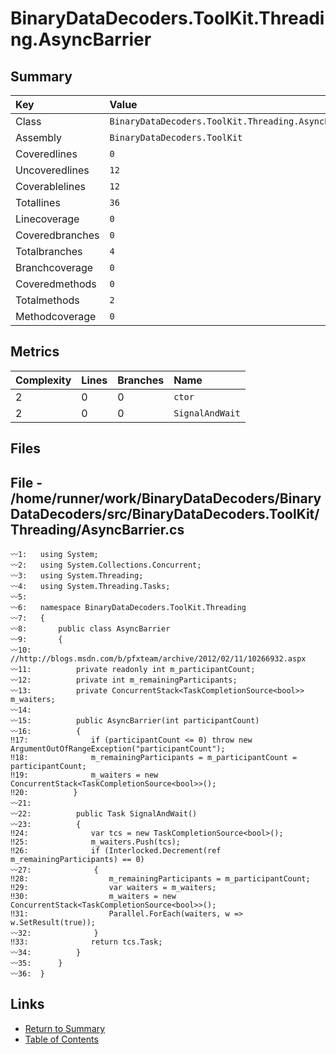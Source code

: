 ﻿# BinaryDataDecoders.ToolKit.Threading.AsyncBarrier

## Summary

| Key             | Value                                               |
| :-------------- | :-------------------------------------------------- |
| Class           | `BinaryDataDecoders.ToolKit.Threading.AsyncBarrier` |
| Assembly        | `BinaryDataDecoders.ToolKit`                        |
| Coveredlines    | `0`                                                 |
| Uncoveredlines  | `12`                                                |
| Coverablelines  | `12`                                                |
| Totallines      | `36`                                                |
| Linecoverage    | `0`                                                 |
| Coveredbranches | `0`                                                 |
| Totalbranches   | `4`                                                 |
| Branchcoverage  | `0`                                                 |
| Coveredmethods  | `0`                                                 |
| Totalmethods    | `2`                                                 |
| Methodcoverage  | `0`                                                 |

## Metrics

| Complexity | Lines | Branches | Name            |
| :--------- | :---- | :------- | :-------------- |
| 2          | 0     | 0        | `ctor`          |
| 2          | 0     | 0        | `SignalAndWait` |

## Files

## File - /home/runner/work/BinaryDataDecoders/BinaryDataDecoders/src/BinaryDataDecoders.ToolKit/Threading/AsyncBarrier.cs

```CSharp
〰1:   using System;
〰2:   using System.Collections.Concurrent;
〰3:   using System.Threading;
〰4:   using System.Threading.Tasks;
〰5:   
〰6:   namespace BinaryDataDecoders.ToolKit.Threading
〰7:   {
〰8:       public class AsyncBarrier
〰9:       {
〰10:      //http://blogs.msdn.com/b/pfxteam/archive/2012/02/11/10266932.aspx
〰11:          private readonly int m_participantCount;
〰12:          private int m_remainingParticipants;
〰13:          private ConcurrentStack<TaskCompletionSource<bool>> m_waiters;
〰14:  
〰15:          public AsyncBarrier(int participantCount)
〰16:          {
‼17:              if (participantCount <= 0) throw new ArgumentOutOfRangeException("participantCount");
‼18:              m_remainingParticipants = m_participantCount = participantCount;
‼19:              m_waiters = new ConcurrentStack<TaskCompletionSource<bool>>();
‼20:          }
〰21:  
〰22:          public Task SignalAndWait()
〰23:          {
‼24:              var tcs = new TaskCompletionSource<bool>();
‼25:              m_waiters.Push(tcs);
‼26:              if (Interlocked.Decrement(ref m_remainingParticipants) == 0)
〰27:              {
‼28:                  m_remainingParticipants = m_participantCount;
‼29:                  var waiters = m_waiters;
‼30:                  m_waiters = new ConcurrentStack<TaskCompletionSource<bool>>();
‼31:                  Parallel.ForEach(waiters, w => w.SetResult(true));
〰32:              }
‼33:              return tcs.Task;
〰34:          }
〰35:      }
〰36:  }
```

## Links

* [Return to Summary](Summary.md)
* [Table of Contents](../TOC.md)

